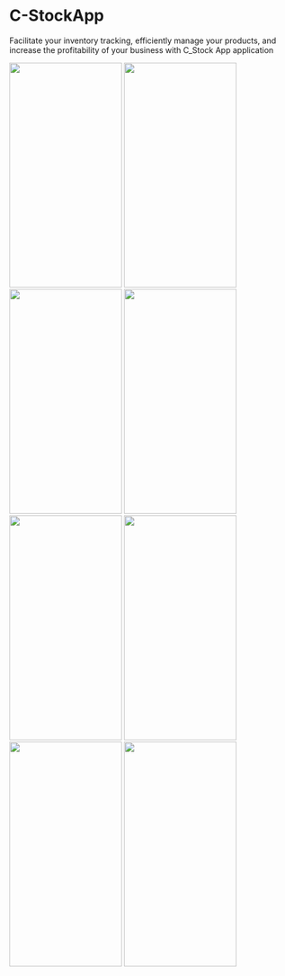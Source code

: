# C-StockApp

Facilitate your inventory tracking, efficiently manage your products, and increase the profitability of your business with C_Stock App application

<img src="https://user-images.githubusercontent.com/123153282/223708712-fc387513-ae5a-4063-a0b9-88bdd23bd7fc.png" width="200" height="400">   <img src="https://user-images.githubusercontent.com/123153282/223700605-b54cc909-b672-4ab1-997f-f8d5fa7ac3a3.png" width="200" height="400">
<img src="https://user-images.githubusercontent.com/123153282/223700383-1f6586b9-46e5-44bd-949b-d05b68f2f7f0.png" width="200" height="400">   <img src="https://user-images.githubusercontent.com/123153282/223700399-30b3542a-71b1-4acb-9038-ea4a0ccce357.png" width="200" height="400">
<img src="https://user-images.githubusercontent.com/123153282/223700393-ce2519cd-e773-421d-bd69-748825a836b9.png" width="200" height="400">   <img src="https://user-images.githubusercontent.com/123153282/223700408-d89d45ea-76ac-4df7-873f-df5ab997ecdd.png" width="200" height="400">
<img src="https://user-images.githubusercontent.com/123153282/223708719-95179455-2f0a-48a2-bc35-5c9ee4587759.png" width="200" height="400">   <img src="https://user-images.githubusercontent.com/123153282/223700390-5420c41e-fd8b-4cdc-a155-f19592b5b571.png" width="200" height="400">

